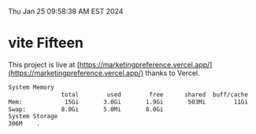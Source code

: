 Thu Jan 25 09:58:38 AM EST 2024

# vite Fifteen


This project is live at [https://marketingpreference.vercel.app/](https://marketingpreference.vercel.app/) thanks to Vercel.

```bash
System Memory
               total        used        free      shared  buff/cache   available
Mem:            15Gi       3.0Gi       1.9Gi       503Mi        11Gi        12Gi
Swap:          8.0Gi       5.0Mi       8.0Gi
System Storage
306M	.
```
